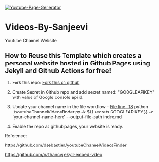 [![Youtube-Page-Generator](https://github.com/SSanjeevi/videos/actions/workflows/main.yml/badge.svg)](https://github.com/SSanjeevi/videos/actions/workflows/main.yml)

# Videos-By-Sanjeevi
Youtube Channel Website

## How to Reuse this Template which creates a personal website hosted in Github Pages using Jekyll and Github Actions for free!

1. Fork this repo: [Fork this on github](https://github.com/SSanjeevi/videos/fork)

2. Create Secret in Github repo and add secret named: "GOOGLEAPIKEY" with value of Google console api id.
3. Update your channel name in the file workflow - [File line : 18](https://github.com/SSanjeevi/videos/blob/gh-pages/.github/workflows/main.yml)
      python ./youtubeChannelVideosFinder.py -k ${{ secrets.GOOGLEAPIKEY }} -c 'your-channel-name-here' --output-file-path index.md

3. Enable the repo as github pages, your website is ready.


Reference:

https://github.com/dsebastien/youtubeChannelVideosFinder

https://github.com/nathancy/jekyll-embed-video
